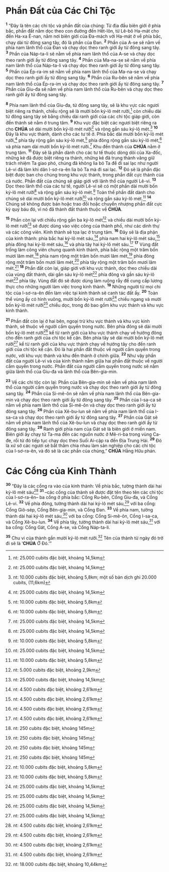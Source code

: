 # Phần Đất của Các Chi Tộc

<sup><b>1</b></sup> “Đây là tên các chi tộc và phần đất của chúng: Từ địa đầu biên giới ở phía bắc, phần đất nằm dọc theo con đường đến Hết-lôn, từ Lê-bô Ha-mát cho đến Ha-xa Ê-nan, nằm nơi biên giới của Đa-mách với Ha-mát ở về phía bắc, chạy dài từ đông sang tây, đó là phần của Đan. <sup><b>2</b></sup> Phần của A-se sẽ nằm về phía nam lãnh thổ của Đan và chạy dọc theo ranh giới ấy từ đông sang tây. <sup><b>3</b></sup> Phần của Náp-ta-li sẽ nằm về phía nam lãnh thổ của A-se và chạy dọc theo ranh giới ấy từ đông sang tây. <sup><b>4</b></sup> Phần của Ma-na-se sẽ nằm về phía nam lãnh thổ của Náp-ta-li và chạy dọc theo ranh giới ấy từ đông sang tây. <sup><b>5</b></sup> Phần của Ép-ra-im sẽ nằm về phía nam lãnh thổ của Ma-na-se và chạy dọc theo ranh giới ấy từ đông sang tây. <sup><b>6</b></sup> Phần của Ru-bên sẽ nằm về phía nam lãnh thổ của Ép-ra-im và chạy dọc theo ranh giới ấy từ đông sang tây. <sup><b>7</b></sup> Phần của Giu-đa sẽ nằm về phía nam lãnh thổ của Ru-bên và chạy dọc theo ranh giới ấy từ đông sang tây.

<sup><b>8</b></sup> Phía nam lãnh thổ của Giu-đa, từ đông sang tây, sẽ là khu vực các ngươi biệt riêng ra thánh, chiều rộng sẽ là mười bốn ký-lô mét rưỡi,[^1-ab085174-39de-42ab-9461-72dd957cefcc] còn chiều dài từ đông sang tây sẽ bằng chiều dài ranh giới của các chi tộc giáp giới, còn đền thánh sẽ nằm ở trung tâm. <sup><b>9</b></sup> Khu vực đặc biệt các ngươi biệt riêng ra cho **CHÚA** sẽ dài mười bốn ký-lô mét rưỡi[^2-ab085174-39de-42ab-9461-72dd957cefcc] và rộng gần sáu ký-lô mét.[^3-ab085174-39de-42ab-9461-72dd957cefcc] <sup><b>10</b></sup> Đây là khu vực thánh, dành cho các tư tế ở. Phía bắc dài mười bốn ký-lô mét rưỡi,[^4-ab085174-39de-42ab-9461-72dd957cefcc] phía tây rộng gần sáu ký-lô mét,[^5-ab085174-39de-42ab-9461-72dd957cefcc] phía đông rộng gần sáu ký-lô mét,[^6-ab085174-39de-42ab-9461-72dd957cefcc] và phía nam dài mười bốn ký-lô mét rưỡi.[^7-ab085174-39de-42ab-9461-72dd957cefcc] Khu đền thánh của **CHÚA** nằm ở trung tâm. <sup><b>11</b></sup> Đây sẽ là phần dành cho các tư tế thuộc dòng dõi của Xa-đốc, những kẻ đã được biệt riêng ra thánh, những kẻ đã trung thành vâng giữ trách nhiệm Ta giao phó, chúng đã không lìa bỏ Ta để đi sai lạc như người Lê-vi đã làm khi dân I-sơ-ra-ên lìa bỏ Ta mà đi sai lạc. <sup><b>12</b></sup> Đó sẽ là phần đặc biệt được ban cho chúng trong khu vực thánh, trong phần đất cực thánh của cả nước. Phần đất của chúng sẽ giáp giới với lãnh thổ của người Lê-vi. <sup><b>13</b></sup> Dọc theo lãnh thổ của các tư tế, người Lê-vi sẽ có một phần dài mười bốn ký-lô mét rưỡi[^8-ab085174-39de-42ab-9461-72dd957cefcc] và rộng gần sáu ký-lô mét.[^9-ab085174-39de-42ab-9461-72dd957cefcc] Toàn thể phần đất dành cho chúng sẽ dài mười bốn ký-lô mét rưỡi[^10-ab085174-39de-42ab-9461-72dd957cefcc] và rộng gần sáu ký-lô mét.[^11-ab085174-39de-42ab-9461-72dd957cefcc] <sup><b>14</b></sup> Chúng sẽ không được bán hoặc trao đổi hoặc chuyển nhượng phần đất cực kỳ quý báu đó, vì nó đã thành đất thánh thuộc về **CHÚA**.

<sup><b>15</b></sup> Phần còn lại với chiều rộng gần ba ký-lô mét[^12-ab085174-39de-42ab-9461-72dd957cefcc] và chiều dài mười bốn ký-lô mét rưỡi[^13-ab085174-39de-42ab-9461-72dd957cefcc] sẽ được dùng vào việc công của thành phố, như các dinh thự và các công viên. Kinh thành sẽ tọa lạc ở trung tâm. <sup><b>16</b></sup> Đây sẽ là địa phận của kinh thành: phía bắc hai ký-lô mét sáu,[^14-ab085174-39de-42ab-9461-72dd957cefcc] phía nam hai ký-lô mét sáu,[^15-ab085174-39de-42ab-9461-72dd957cefcc] phía đông hai ký-lô mét sáu,[^16-ab085174-39de-42ab-9461-72dd957cefcc] và phía tây hai ký-lô mét sáu.[^17-ab085174-39de-42ab-9461-72dd957cefcc] <sup><b>17</b></sup> Vùng đất trống làm công viên chung quanh kinh thành, phía bắc rộng một trăm bốn mươi lăm mét,[^18-ab085174-39de-42ab-9461-72dd957cefcc] phía nam rộng một trăm bốn mươi lăm mét,[^19-ab085174-39de-42ab-9461-72dd957cefcc] phía đông rộng một trăm bốn mươi lăm mét,[^20-ab085174-39de-42ab-9461-72dd957cefcc] phía tây rộng một trăm bốn mươi lăm mét.[^21-ab085174-39de-42ab-9461-72dd957cefcc] <sup><b>18</b></sup> Phần đất còn lại, giáp giới với khu vực thánh, dọc theo chiều dài của vùng đất thánh, dài gần sáu ký-lô mét[^22-ab085174-39de-42ab-9461-72dd957cefcc] phía đông và gần sáu ký-lô mét[^23-ab085174-39de-42ab-9461-72dd957cefcc] phía tây. Vùng đất đó sẽ được dùng làm ruộng rẫy để cung cấp lương thực cho những người làm việc trong kinh thành. <sup><b>19</b></sup> Những người từ mọi chi tộc của I-sơ-ra-ên đến làm việc tại kinh thành sẽ canh tác đất ấy. <sup><b>20</b></sup> Toàn thể vùng ấy có hình vuông, mười bốn ký-lô mét rưỡi[^24-ab085174-39de-42ab-9461-72dd957cefcc] chiều ngang và mười bốn ký-lô mét rưỡi[^25-ab085174-39de-42ab-9461-72dd957cefcc] chiều dọc, trong đó bao gồm khu vực thánh và khu vực kinh thành.

<sup><b>21</b></sup> Phần đất còn lại ở hai bên, ngoại trừ khu vực thánh và khu vực kinh thành, sẽ thuộc về người cầm quyền trong nước. Bên phía đông sẽ dài mười bốn ký-lô mét rưỡi[^26-ab085174-39de-42ab-9461-72dd957cefcc] kể từ ranh giới của khu vực thánh chạy về hướng đông cho đến ranh giới của chi tộc kế cận. Bên phía tây sẽ dài mười bốn ký-lô mét rưỡi[^27-ab085174-39de-42ab-9461-72dd957cefcc] kể từ ranh giới của khu vực thánh chạy về hướng tây cho đến ranh giới của chi tộc kế cận. Đó là hai phần đất thuộc về người cầm quyền trong nước, với khu vực thánh và khu đền thánh ở chính giữa. <sup><b>22</b></sup> Như vậy phần đất của người Lê-vi và của kinh thành nằm giữa hai phần đất thuộc về người cầm quyền trong nước. Phần đất của người cầm quyền trong nước sẽ nằm giữa lãnh thổ của Giu-đa và lãnh thổ của Bên-gia-min.

<sup><b>23</b></sup> Về các chi tộc còn lại: Phần của Bên-gia-min sẽ nằm về phía nam lãnh thổ của người cầm quyền trong nước và chạy dọc theo ranh giới ấy từ đông sang tây. <sup><b>24</b></sup> Phần của Si-mê-ôn sẽ nằm về phía nam lãnh thổ của Bên-gia-min và chạy dọc theo ranh giới ấy từ đông sang tây. <sup><b>25</b></sup> Phần của I-sa-ca sẽ nằm về phía nam lãnh thổ của Si-mê-ôn và chạy dọc theo ranh giới ấy từ đông sang tây. <sup><b>26</b></sup> Phần của Xê-bu-lun sẽ nằm về phía nam lãnh thổ của I-sa-ca và chạy dọc theo ranh giới ấy từ đông sang tây. <sup><b>27</b></sup> Phần của Gát sẽ nằm về phía nam lãnh thổ của Xê-bu-lun và chạy dọc theo ranh giới ấy từ đông sang tây. <sup><b>28</b></sup> Ranh giới phía nam của Gát sẽ là biên giới ở miền nam. Biên giới ấy chạy từ Ta-ma đến các nguồn nước ở Mê-ri-ba trong vùng Ca-đe, rồi từ đó tiếp tục chạy dọc theo Suối Ai-cập ra đến Địa Trung Hải. <sup><b>29</b></sup> Đó là xứ sở các ngươi sẽ bắt thăm chia nhau làm sản nghiệp cho các chi tộc của I-sơ-ra-ên, và đó sẽ là các phần của chúng,” **CHÚA** Hằng Hữu phán.

# Các Cổng của Kinh Thành

<sup><b>30</b></sup> “Đây là các cổng ra vào của kinh thành: Về phía bắc, tường thành dài hai ký-lô mét sáu[^28-ab085174-39de-42ab-9461-72dd957cefcc] <sup><b>31</b></sup> –các cổng của thành sẽ được đặt tên theo tên các chi tộc của I-sơ-ra-ên– ba cổng ở phía bắc: Cổng Ru-bên, Cổng Giu-đa, và Cổng Lê-vi. <sup><b>32</b></sup> Về phía đông, tường thành dài hai ký-lô mét sáu,[^29-ab085174-39de-42ab-9461-72dd957cefcc] với ba cổng: Cổng Giô-sép, Cổng Bên-gia-min, và Cổng Đan. <sup><b>33</b></sup> Về phía nam, tường thành dài hai ký-lô mét sáu,[^30-ab085174-39de-42ab-9461-72dd957cefcc] với ba cổng: Cổng Si-mê-ôn, Cổng I-sa-ca, và Cổng Xê-bu-lun. <sup><b>34</b></sup> Về phía tây, tường thành dài hai ký-lô mét sáu,[^31-ab085174-39de-42ab-9461-72dd957cefcc] với ba cổng: Cổng Gát, Cổng A-se, và Cổng Náp-ta-li.

<sup><b>35</b></sup> Chu vi của thành gần mười ký-lô mét rưỡi.[^32-ab085174-39de-42ab-9461-72dd957cefcc] Tên của thành từ ngày đó trở đi sẽ là ‘**CHÚA** Ở Đó.’”

[^1-ab085174-39de-42ab-9461-72dd957cefcc]: nt: 25.000 cubits đặc biệt, khoảng 14,5km

[^2-ab085174-39de-42ab-9461-72dd957cefcc]: nt: 25.000 cubits đặc biệt, khoảng 14,5km

[^3-ab085174-39de-42ab-9461-72dd957cefcc]: nt: 10.000 cubits đặc biệt, khoảng 5,8km; một số bản dịch ghi 20.000 cubits, (11,6km)

[^4-ab085174-39de-42ab-9461-72dd957cefcc]: nt: 25.000 cubits đặc biệt, khoảng 14,5km

[^5-ab085174-39de-42ab-9461-72dd957cefcc]: nt: 10.000 cubits đặc biệt, khoảng 5,8km

[^6-ab085174-39de-42ab-9461-72dd957cefcc]: nt: 10.000 cubits đặc biệt, khoảng 5,8km

[^7-ab085174-39de-42ab-9461-72dd957cefcc]: nt: 25.000 cubits đặc biệt, khoảng 14,5km

[^8-ab085174-39de-42ab-9461-72dd957cefcc]: nt: 25.000 cubits đặc biệt, khoảng 14,5km

[^9-ab085174-39de-42ab-9461-72dd957cefcc]: nt: 10.000 cubits đặc biệt, khoảng 5,8km

[^10-ab085174-39de-42ab-9461-72dd957cefcc]: nt: 25.000 cubits đặc biệt, khoảng 14,5km

[^11-ab085174-39de-42ab-9461-72dd957cefcc]: nt: 10.000 cubits đặc biệt, khoảng 5,8km

[^12-ab085174-39de-42ab-9461-72dd957cefcc]: nt: 5.000 cubits đặc biệt, khoảng 2,9km

[^13-ab085174-39de-42ab-9461-72dd957cefcc]: nt: 25.000 cubits đặc biệt, khoảng 14,5km

[^14-ab085174-39de-42ab-9461-72dd957cefcc]: nt: 4.500 cubits đặc biệt, khoảng 2,61km

[^15-ab085174-39de-42ab-9461-72dd957cefcc]: nt: 4.500 cubits đặc biệt, khoảng 2,61km

[^16-ab085174-39de-42ab-9461-72dd957cefcc]: nt: 4.500 cubits đặc biệt, khoảng 2,61km

[^17-ab085174-39de-42ab-9461-72dd957cefcc]: nt: 4.500 cubits đặc biệt, khoảng 2,61km

[^18-ab085174-39de-42ab-9461-72dd957cefcc]: nt: 250 cubits đặc biệt, khoảng 145m

[^19-ab085174-39de-42ab-9461-72dd957cefcc]: nt: 250 cubits đặc biệt, khoảng 145m

[^20-ab085174-39de-42ab-9461-72dd957cefcc]: nt: 250 cubits đặc biệt, khoảng 145m

[^21-ab085174-39de-42ab-9461-72dd957cefcc]: nt: 250 cubits đặc biệt, khoảng 145m

[^22-ab085174-39de-42ab-9461-72dd957cefcc]: nt: 10.000 cubits đặc biệt, khoảng 5,8km

[^23-ab085174-39de-42ab-9461-72dd957cefcc]: nt: 10.000 cubits đặc biệt, khoảng 5,8km

[^24-ab085174-39de-42ab-9461-72dd957cefcc]: nt: 25.000 cubits đặc biệt, khoảng 14,5km

[^25-ab085174-39de-42ab-9461-72dd957cefcc]: nt: 25.000 cubits đặc biệt, khoảng 14,5km

[^26-ab085174-39de-42ab-9461-72dd957cefcc]: nt: 25.000 cubits đặc biệt, khoảng 14,5km

[^27-ab085174-39de-42ab-9461-72dd957cefcc]: nt: 25.000 cubits đặc biệt, khoảng 14,5km

[^28-ab085174-39de-42ab-9461-72dd957cefcc]: nt: 4.500 cubits đặc biệt, khoảng 2,61km

[^29-ab085174-39de-42ab-9461-72dd957cefcc]: nt: 4.500 cubits đặc biệt, khoảng 2,61km

[^30-ab085174-39de-42ab-9461-72dd957cefcc]: nt: 4.500 cubits đặc biệt, khoảng 2,61km

[^31-ab085174-39de-42ab-9461-72dd957cefcc]: nt: 4.500 cubits đặc biệt, khoảng 2,61km

[^32-ab085174-39de-42ab-9461-72dd957cefcc]: nt: 18.000 cubits đặc biệt, khoảng 10,44km
